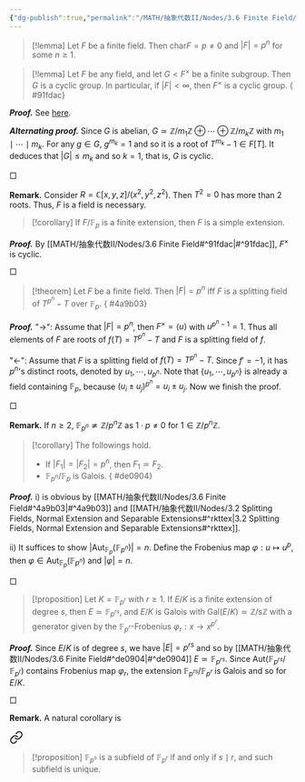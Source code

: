 ```yaml
---
{"dg-publish":true,"permalink":"/MATH/抽象代数II/Nodes/3.6 Finite Field/","dgPassFrontmatter":true}
---
```



> [!lemma]
> Let $F$ be a finite field. Then $\mathrm{char} F=p\neq 0$ and $|F|=p^n$ for some $n\geqslant 1$. 

> [!lemma]
> Let $F$ be any field, and let $G<F^{\times}$ be a finite subgroup. Then $G$ is a cyclic group. In particular, if $|F|<\infty$, then $F^\times$ is a cyclic group.
{ #91fdac}


**_Proof._**
See [here](https://math.stackexchange.com/questions/59903/finite-subgroups-of-the-multiplicative-group-of-a-field-are-cyclic). 

***Alternating proof.*** Since $G$ is abelian, $G\simeq \mathbb{Z}/m_1\mathbb{Z}\oplus\cdots\oplus \mathbb{Z}/m_k\mathbb{Z}$ with $m_1\mid\cdots\mid m_k$. For any $g\in G$, $g^{m_k}=1$ and so it is a root of $T^{m_k}-1\in F[T]$. It deduces that $|G|\leqslant m_k$ and so $k=1$, that is, $G$ is cyclic.
<p align="left">□</p>


**Remark.** Consider $R=\mathbb{C}[x,y,z]/(x^2,y^2,z^2)$. Then $T^2=0$ has more than $2$ roots. Thus, $F$ is a field is necessary. 

> [!corollary] 
> If $F/\mathbb{F}_p$ is a finite extension, then $F$ is a simple extension.

**_Proof._**
By [[MATH/抽象代数II/Nodes/3.6 Finite Field#^91fdac\|#^91fdac]], $F^\times$ is cyclic.
<p align="left">□</p>


> [!theorem]
> Let $F$ be a finite field. Then $|F|=p^n$ iff $F$ is a splitting field of $T^{p^n}-T$ over $\mathbb{F}_p$.
{ #4a9b03}


**_Proof._**
"->": Assume that $|F|=p^n$, then $F^\times=\left\langle u\right\rangle$ with $u^{p^n-1}=1$. Thus all elements of $F$ are roots of $f(T)=T^{p^n}-T$ and $F$ is a splitting field of $f$.

"<-": Assume that $F$ is a splitting field of $f(T)=T^{p^n}-T$. Since $f'= -1$, it has $p^n$'s distinct roots, denoted by $u_1,\cdots,u_{p^n}$. Note that $\{u_1,\cdots,u_{p^n}\}$ is already a field containing $\mathbb{F}_p$, because $(u_i\pm u_j)^{p^n}=u_i\pm u_j$. Now we finish the proof.
<p align="left">□</p>


**Remark.** If $n\geqslant 2$, $\mathbb{F}_{p^n}\not\simeq \mathbb{Z}/p^n\mathbb{Z}$ as $1\cdot p\neq 0$ for $1\in \mathbb{Z}/p^n\mathbb{Z}$. 

> [!corollary]
> The followings hold.
> - If $|F_1|=|F_2|=p^n$, then $F_1\simeq F_2$.
> - $\mathbb{F}_{p^n}/\mathbb{F}_p$ is Galois.
{ #de0904}


**_Proof._**
i) is obvious by [[MATH/抽象代数II/Nodes/3.6 Finite Field#^4a9b03\|#^4a9b03]] and [[MATH/抽象代数II/Nodes/3.2 Splitting Fields, Normal Extension and Separable Extensions#^rkttex\|3.2 Splitting Fields, Normal Extension and Separable Extensions#^rkttex]]. 

ii) It suffices to show $|\mathrm{Aut}_{\mathbb{F}_p}(\mathbb{F}_{p^n})|=n$. Define the Frobenius map $\varphi:u\mapsto u^p$, then $\varphi\in\mathrm{Aut}_{\mathbb{F}_p}(\mathbb{F}_{p^n})$ and $|\varphi|=n$.
<p align="left">□</p>

> [!proposition]
> Let $K=\mathbb{F}_{p^r}$ with $r\geqslant 1$. If $E/K$ is a finite extension of degree $s$, then $E\simeq \mathbb{F}_{p^{rs}}$, and $E/K$ is Galois with $\mathrm{Gal}(E/K)\simeq \mathbb{Z}/s\mathbb{Z}$ with a generator given by the $\mathbb{F}_{p^r}$-Frobenius $\varphi_r:x\to x^{p^r}$.

**_Proof._**
Since $E/K$ is of degree $s$, we have $|E|=p^{rs}$ and so by [[MATH/抽象代数II/Nodes/3.6 Finite Field#^de0904\|#^de0904]] $E\simeq \mathbb{F}_{p^{rs}}$. Since $\mathrm{Aut}(\mathbb{F}_{p^{rs}}/\mathbb{F}_{p^r})$ contains Frobenius map $\varphi_r$, the extension $\mathbb{F}_{p^{rs}}/\mathbb{F}_{p^r}$ is Galois and so for $E/K$. 
<p align="left">□</p>


**Remark.** A natural corollary is


<div class="transclusion internal-embed is-loaded"><a class="markdown-embed-link" href="/math/cards/nodes/properties-of-finite-field/#9yfc3g" aria-label="Open link"><svg xmlns="http://www.w3.org/2000/svg" width="24" height="24" viewBox="0 0 24 24" fill="none" stroke="currentColor" stroke-width="2" stroke-linecap="round" stroke-linejoin="round" class="svg-icon lucide-link"><path d="M10 13a5 5 0 0 0 7.54.54l3-3a5 5 0 0 0-7.07-7.07l-1.72 1.71"></path><path d="M14 11a5 5 0 0 0-7.54-.54l-3 3a5 5 0 0 0 7.07 7.07l1.71-1.71"></path></svg></a><div class="markdown-embed">



> [!proposition]
> $\mathbb{F}_{p^s}$ is a subfield of $\mathbb{F}_{p^r}$ if and only if $s \mid r$, and such subfield is unique. 

</div></div>

